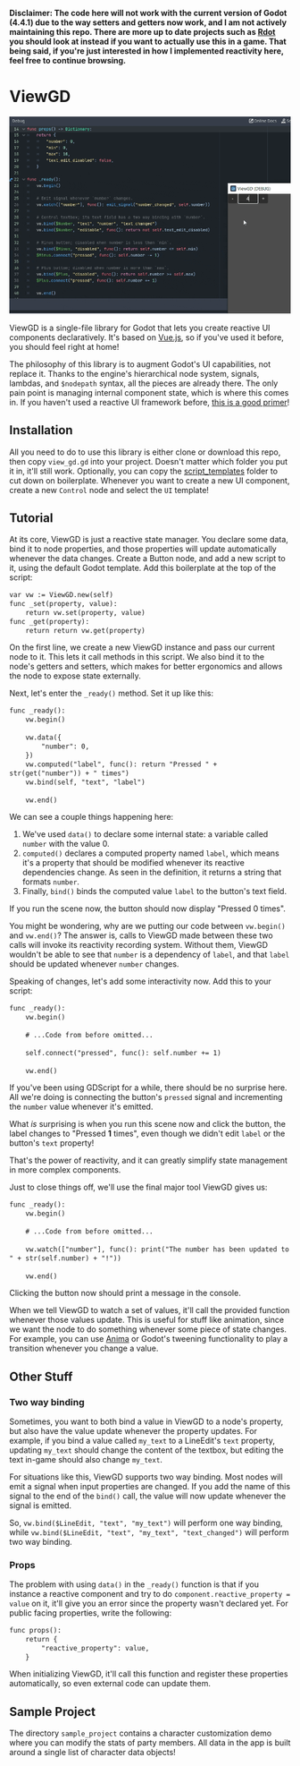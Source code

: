 **Disclaimer: The code here will not work with the current version of Godot (4.4.1) due to the way setters and getters now work, and I am not actively maintaining this repo. There are more up to date projects such as [Rdot](https://github.com/Nitwel/Rdot) you should look at instead if you want to actually use this in a game. That being said, if you're just interested in how I implemented reactivity here, feel free to continue browsing.**

# ViewGD

![example](example.gif)

ViewGD is a single-file library for Godot that lets you create reactive UI components declaratively. It's based on [Vue.js](https://vuejs.org/), so if you've used it before, you should feel right at home!

The philosophy of this library is to augment Godot's UI capabilities, not replace it. Thanks to the engine's hierarchical node system, signals, lambdas, and `$nodepath` syntax, all the pieces are already there. The only pain point is managing internal component state, which is where this comes in. If you haven't used a reactive UI framework before, [this is a good primer](https://vuejs.org/guide/extras/reactivity-in-depth.html)!

## Installation
All you need to do to use this library is either clone or download this repo, then copy `view_gd.gd` into your project. Doesn't matter which folder you put it in, it'll still work. Optionally, you can copy the [script_templates](https://docs.godotengine.org/en/stable/tutorials/scripting/creating_script_templates.html) folder to cut down on boilerplate. Whenever you want to create a new UI component, create a new `Control` node and select the `UI` template!

## Tutorial
At its core, ViewGD is just a reactive state manager. You declare some data, bind it to node properties, and those properties will update automatically whenever the data changes. Create a Button node, and add a new script to it, using the default Godot template. Add this boilerplate at the top of the script:

```GDScript
var vw := ViewGD.new(self)
func _set(property, value):
    return vw.set(property, value)
func _get(property):
    return return vw.get(property)
```
On the first line, we create a new ViewGD instance and pass our current node to it. This lets it call methods in this script. We also bind it to the node's getters and setters, which makes for better ergonomics and allows the node to expose state externally.

Next, let's enter the `_ready()` method. Set it up like this:

```GDScript
func _ready():
    vw.begin()

    vw.data({
        "number": 0,
    })
    vw.computed("label", func(): return "Pressed " + str(get("number")) + " times")
    vw.bind(self, "text", "label")

    vw.end()
```

We can see a couple things happening here:

 1. We've used `data()` to declare some internal state: a variable called `number` with the value 0.
 2. `computed()` declares a computed property named `label`, which means it's a property that should be modified whenever its reactive dependencies change. As seen in the definition, it returns a string that formats `number`.
 3. Finally, `bind()` binds the computed value `label` to the button's text field.
 
 If you run the scene now, the button should now display "Pressed 0 times".

You might be wondering, why are we putting our code between `vw.begin()` and `vw.end()`? The answer is, calls to ViewGD made between these two calls will invoke its reactivity recording system. Without them, ViewGD wouldn't be able to see that `number` is a dependency of `label`, and that `label` should be updated whenever `number` changes.

Speaking of changes, let's add some interactivity now. Add this to your script:

```GDScript
func _ready():
    vw.begin()

    # ...Code from before omitted...

    self.connect("pressed", func(): self.number += 1)

    vw.end()
```

If you've been using GDScript for a while, there should be no surprise here. All we're doing is connecting the button's `pressed` signal and incrementing the `number` value whenever it's emitted.

What *is* surprising is when you run this scene now and click the button, the label changes to "Pressed **1** times", even though we didn't edit `label` or the button's `text` property!

That's the power of reactivity, and it can greatly simplify state management in more complex components.

Just to close things off, we'll use the final major tool ViewGD gives us:

```GDScript
func _ready():
    vw.begin()

    # ...Code from before omitted...

    vw.watch(["number"], func(): print("The number has been updated to " + str(self.number) + "!"))

    vw.end()
```
Clicking the button now should print a message in the console.

When we tell ViewGD to watch a set of values, it'll call the provided function whenever those values update. This is useful for stuff like animation, since we want the node to do something whenever some piece of state changes. For example, you can use [Anima](https://anima.ceceppa.me/) or Godot's tweening functionality to play a transition whenever you change a value.

## Other Stuff
### Two way binding
Sometimes, you want to both bind a value in ViewGD to a node's property, but also have the value update whenever the property updates. For example, if you bind a value called `my_text` to a LineEdit's `text` property, updating `my_text` should change the content of the textbox, but editing the text in-game should also change `my_text`.

For situations like this, ViewGD supports two way binding. Most nodes will emit a signal when input properties are changed. If you add the name of this signal to the end of the `bind()` call, the value will now update whenever the signal is emitted.

So, `vw.bind($LineEdit, "text", "my_text")` will perform one way binding, while `vw.bind($LineEdit, "text", "my_text", "text_changed")` will perform two way binding.

### Props
The problem with using `data()` in the `_ready()` function is that if you instance a reactive component and try to do `component.reactive_property = value` on it, it'll give you an error since the property wasn't declared yet. For public facing properties, write the following:

```GDScript
func props():
    return {
        "reactive_property": value,
    }
```

When initializing ViewGD, it'll call this function and register these properties automatically, so even external code can update them.

## Sample Project

The directory `sample_project` contains a character customization demo where you can modify the stats of party members. All data in the app is built around a single list of character data objects!
